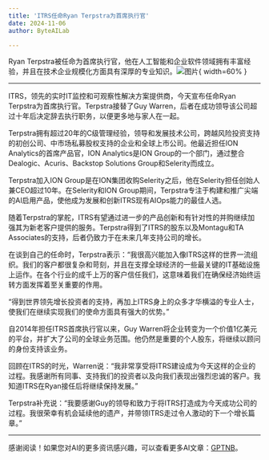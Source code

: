```yaml
---
title: 'ITRS任命Ryan Terpstra为首席执行官'
date: 2024-11-06
author: ByteAILab

---
```


Ryan Terpstra被任命为首席执行官，他在人工智能和企业软件领域拥有丰富经验，并且在技术企业规模化方面具有深厚的专业知识。![图片](https://ai-techpark.com/wp-content/uploads/2024/11/ITRS-960x540.jpg){ width=60% }

---


ITRS，领先的实时IT监控和可观察性解决方案提供商，今天宣布任命Ryan Terpstra为首席执行官。Terpstra接替了Guy Warren，后者在成功领导该公司超过十年后决定辞去执行职务，以便更多地与家人在一起。

Terpstra拥有超过20年的C级管理经验，领导和发展技术公司，跨越风险投资支持的初创公司、中市场私募股权支持的企业和全球上市公司。他最近担任ION Analytics的首席产品官，ION Analytics是ION Group的一个部门，通过整合Dealogic、Acuris、Backstop Solutions Group和Selerity而成立。

Terpstra加入ION Group是在ION集团收购Selerity之后，他在Selerity担任创始人兼CEO超过10年。在Selerity和ION Group期间，Terpstra专注于构建和推广尖端的AI启用产品，使他成为发展和创新ITRS现有AIOps能力的最佳人选。

随着Terpstra的掌舵，ITRS有望通过进一步的产品创新和有针对性的并购继续加强其为新老客户提供的服务。Terpstra得到了ITRS的股东以及Montagu和TA Associates的支持，后者仍致力于在未来几年支持公司的增长。

在谈到自己的任命时，Terpstra表示：“我很高兴能加入像ITRS这样的世界一流组织。我们的客户都很复杂和苛刻，并且在支撑全球经济的一些最关键的IT基础设施上运作。在各个行业的成千上万的客户信任我们，这意味着我们在确保经济始终运转方面发挥着至关重要的作用。

“得到世界领先增长投资者的支持，再加上ITRS身上的众多才华横溢的专业人士，使我们在继续实现我们的使命方面具有强大的优势。”

自2014年担任ITRS首席执行官以来，Guy Warren将企业转变为一个价值1亿美元的平台，并扩大了公司的全球业务范围。他仍然是重要的个人股东，将继续以顾问的身份支持该业务。

回顾在ITRS的时光，Warren说：“我非常享受将ITRS建设成为今天这样的企业的过程。我感谢所有同事、支持我们的投资者以及向我们表现出强烈忠诚的客户。我知道ITRS在Ryan接任后将继续保持发展。”

Terpstra补充说：“我要感谢Guy的领导和致力于将ITRS打造成为今天成功公司的过程。我很荣幸有机会延续他的遗产，并带领ITRS走过令人激动的下一个增长篇章。”

---
感谢阅读！如果您对AI的更多资讯感兴趣，可以查看更多AI文章：[GPTNB](https://gptnb.com)。